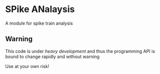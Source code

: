 SPike ANalaysis
===
A module for spike train analysis

Warning
---
This code is under *heavy development* and thus the programming API is
bound to change rapidly and without warning

Use at your own risk!

